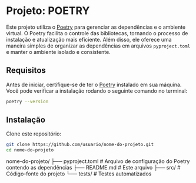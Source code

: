 # Projeto: POETRY

Este projeto utiliza o [Poetry](https://python-poetry.org/) para gerenciar as dependências e o ambiente virtual. O Poetry facilita o controle das bibliotecas, tornando o processo de instalação e atualização mais eficiente. Além disso, ele oferece uma maneira simples de organizar as dependências em arquivos `pyproject.toml` e manter o ambiente isolado e consistente.

## Requisitos

Antes de iniciar, certifique-se de ter o [Poetry](https://python-poetry.org/docs/#installation) instalado em sua máquina. Você pode verificar a instalação rodando o seguinte comando no terminal:

```bash
poetry --version

````
## Instalação

Clone este repositório:

```bash
git clone https://github.com/usuario/nome-do-projeto.git
cd nome-do-projeto
````

nome-do-projeto/
├── pyproject.toml    # Arquivo de configuração do Poetry contendo as dependências
├── README.md         # Este arquivo
├── src/              # Código-fonte do projeto
└── tests/            # Testes automatizados


